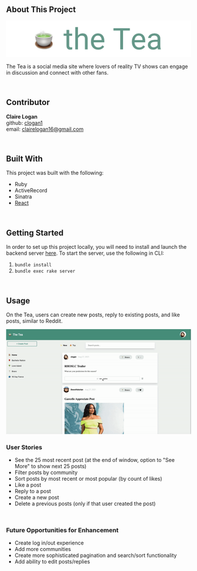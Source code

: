 ## About This Project
<p align="center"><img src="./public/logo_white.png" alt="logo" width="600px" margin="auto"></p>


The Tea is a social media site where lovers of reality TV shows can engage in discussion and connect with other fans. 

<br />

## Contributor
**Claire Logan**
<br />
github: [clogan1](https://github.com/clogan1)
<br />
email: clairelogan16@gmail.com


<br />

## Built With
This project was built with the following:
- Ruby
- ActiveRecord
- Sinatra
- [React](https://reactjs.org/)

<br />

## Getting Started
In order to set up this project locally, you will need to install and launch the backend server [here](https://github.com/clogan1/the-tea-backend). To start the server, use the following in CLI:

1.  ```bundle install```
2. ```bundle exec rake server```

<br />


## Usage
On the Tea, users can create new posts, reply to existing posts, and like posts, similar to Reddit.

<img src="./public/theTea_long.gif" alt="logo" width="1000px" margin="auto">


<br />

### User Stories
- See the 25 most recent post (at the end of window, option to "See More" to show next 25 posts)
- Filter posts by community
- Sort posts by most recent or most popular (by count of likes)
- Like a post
- Reply to a post
- Create a new post
- Delete a previous posts (only if that user created the post)

<br />

### Future Opportunities for Enhancement
- Create log in/out experience
- Add more communities
- Create more sophisticated pagination and search/sort functionality
- Add ability to edit posts/replies